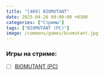 ```yaml
---
title: "[409] BIOMUTANT"
date: 2025-04-28 09:00:00 +0300
categories: ["Стримы"]
tags: ["BIOMUTANT (PC)"]
image: /commons/games/biomutant.jpg
---
```


### Игры на стриме:
+ [ ] [BIOMUTANT (PC)](/tags/biomutant-pc)
